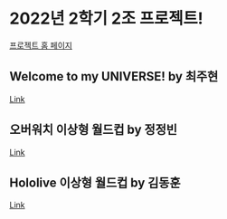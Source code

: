 # 2022년 2학기 2조 프로젝트!

[프로젝트 홈 페이지](https://jbit-united-it-group-2.github.io/2022-2-project/)

## Welcome to my UNIVERSE! by 최주현
[Link](https://reinexxism.github.io/WelcometomyUniverse/)

## 오버워치 이상형 월드컵 by 정정빈
[Link](https://jbit-united-it-group-2.github.io/2022-2-project/overwatch)

## Hololive 이상형 월드컵 by 김동훈
[Link](https://jbit-united-it-group-2.github.io/2022-2-project/holo/)

